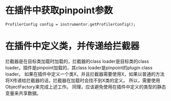 # 在插件中获取pinpoint参数

`ProfilerConfig config = instrumentor.getProfilerConfig();`

# 在插件中定义类，并传递给拦截器

拦截器是在目标类加载时加载的，拦截器的class loader是目标类的class loader。插件是pinpoint加载的，其class loader是pinpoint的plugin class loader。
如果在插件中定义一个类X，并且拦截器需要使用X，如果以普通的方法将X传递给拦截器的话，拦截器在加载时会找不到X类的定义。
所以，需要使用ObjectFactory来完成上述工作。
同理，应该避免使用在插件中定义的类型的静态变量来共享数据。

